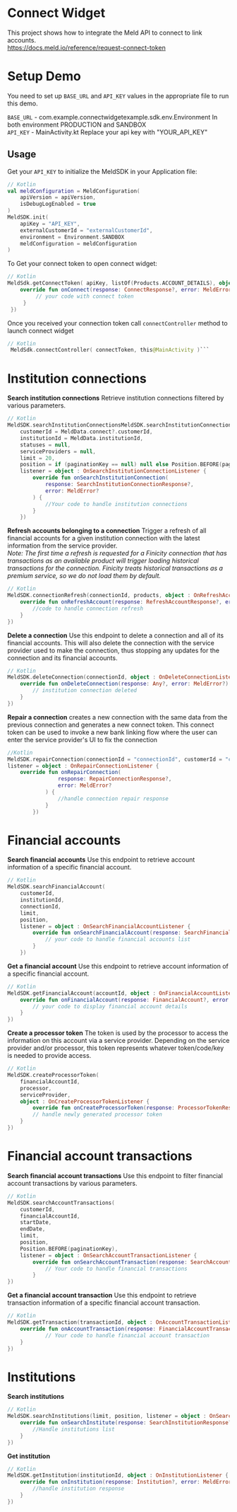 
# Connect Widget

This project shows how to integrate the Meld API to connect to link accounts.  
https://docs.meld.io/reference/request-connect-token


# Setup Demo

You need to set up `BASE_URL` and `API_KEY` values in the appropriate file to run this demo.

`BASE_URL` -  com.example.connectwidgetexample.sdk.env.Environment In both environment PRODUCTION and SANDBOX  
`API_KEY` - MainActivity.kt Replace your api key with "YOUR_API_KEY"

## Usage

Get your `API_KEY` to initialize the MeldSDK in your Application file:

```kotlin  
// Kotlin
val meldConfiguration = MeldConfiguration(
    apiVersion = apiVersion,
    isDebugLogEnabled = true
)
MeldSDK.init(  
	apiKey = "API_KEY",  
	externalCustomerId = "externalCustomerId",  
	environment = Environment.SANDBOX  
    meldConfiguration = meldConfiguration
) 
```  
To Get your connect token to open connect widget:

```kotlin 
// Kotlin  
MeldSdk.getConnectToken( apiKey, listOf(Products.ACCOUNT_DETAILS), object : OnConnectListener { 
	override fun onConnect(response: ConnectResponse?, error: MeldError?) {
		 // your code with connect token 
	 } 
 })
```  

Once you received your connection token call `connectController` method to launch connect widget

```kotlin 
// Kotlin  
 MeldSdk.connectController( connectToken, this@MainActivity )```
```

# Institution connections
**Search institution connections**
Retrieve institution connections filtered by various parameters.
```kotlin
// Kotlin  
MeldSDK.searchInstitutionConnectionsMeldSDK.searchInstitutionConnections(
    customerId = MeldData.connect?.customerId,
    institutionId = MeldData.institutionId,
    statuses = null,
    serviceProviders = null,
    limit = 20,
    position = if (paginationKey == null) null else Position.BEFORE(paginationKey),
    listener = object : OnSearchInstitutionConnectionListener {
        override fun onSearchInstitutionConnection(
            response: SearchInstitutionConnectionResponse?,
            error: MeldError?
        ) {
            //Your code to handle institution connections	       
        }
    })
```

**Refresh accounts belonging to a connection**
Trigger a refresh of all financial accounts for a given institution connection with the latest information from the service provider.  
*Note: The first time a refresh is requested for a Finicity connection that has transactions as an available product will trigger loading historical transactions for the connection. Finicity treats historical transactions as a premium service, so we do not load them by default.*
```kotlin
// Kotlin  
MeldSDK.connectionRefresh(connectionId, products, object : OnRefreshAccountListener {
    override fun onRefreshAccount(response: RefreshAccountResponse?, error: MeldError?) {
        //code to handle connection refresh
    }
})
```
**Delete a connection**
Use this endpoint to delete a connection and all of its financial accounts. This will also delete the connection with the service provider used to make the connection, thus stopping any updates for the connection and its financial accounts.
```kotlin
// Kotlin  
MeldSDK.deleteConnection(connectionId, object : OnDeleteConnectionListener {  
    override fun onDeleteConnection(response: Any?, error: MeldError?) {  
	    // institution connection deleted      
    } 
})
```
**Repair a connection**
creates a new connection with the same data from the previous connection and generates a new connect token. This connect token can be used to invoke a new bank linking flow where the user can enter the service provider's UI to fix the connection
```kotlin
//Kotlin
MeldSDK.repairConnection(connectionId = "connectionId", customerId = "customerId", 
listener = object : OnRepairConnectionListener {
    override fun onRepairConnection(
                response: RepairConnectionResponse?,
                error: MeldError?
            ) {
                //handle connection repair response
            }
        })
```

# Financial accounts

**Search financial accounts**
Use this endpoint to retrieve account information of a specific financial account.
```kotlin
// Kotlin  
MeldSDK.searchFinancialAccount(
	customerId,
	institutionId,
	connectionId,
	limit,
	position,
	listener = object : OnSearchFinancialAccountListener {
	    override fun onSearchFinancialAccount(response: SearchFinancialAccountResponse?, error: MeldError?) {
	        // your code to handle financial accounts list
	    }
	})
```

**Get a financial account**
Use this endpoint to retrieve account information of a specific financial account.
```kotlin
// Kotlin  
MeldSDK.getFinancialAccount(accountId, object : OnFinancialAccountListener {  
    override fun onFinancialAccount(response: FinancialAccount?, error: MeldError?) {  
	    // your code to display financial account details      
    }
})
```
**Create a processor token**
The token is used by the processor to access the information on this account via a service provider. Depending on the service provider and/or processor, this token represents whatever token/code/key is needed to provide access.

```kotlin
// Kotlin  
MeldSDK.createProcessorToken(  
	financialAccountId,  
	processor,  
	serviceProvider,  
	object : OnCreateProcessorTokenListener {  
	    override fun onCreateProcessorToken(response: ProcessorTokenResponse?, error: MeldError?) {  
		// handle newly generated processor token	          
	}  
})
```
# Financial account transactions
**Search financial account transactions**
Use this endpoint to filter financial account transactions by various parameters.
```kotlin
// Kotlin  
MeldSDK.searchAccountTransactions(
	customerId,
	financialAccountId,
	startDate,
	endDate,
	limit,
	position,
	Position.BEFORE(paginationKey),
	listener = object : OnSearchAccountTransactionListener {  
        override fun onSearchAccountTransaction(response: SearchAccountTransactionResponse?, error: MeldError?){  
			// Your code to handle financial transactions
		}
})
```

**Get a financial account transaction**
Use this endpoint to retrieve transaction information of a specific financial account transaction.
```kotlin
// Kotlin  
MeldSDK.getTransaction(transactionId, object : OnAccountTransactionListener {  
    override fun onAccountTransaction(response: FinancialAccountTransaction?, error: MeldError?){  
			// Your code to handle financial account transaction        
    }
})
```

# Institutions
**Search institutions**
```kotlin
// Kotlin  
MeldSDK.searchInstitutions(limit, position, listener = object : OnSearchInstituteListener {  
	override fun onSearchInstitute(response: SearchInstitutionResponse?, error: MeldError?) {  
		//Handle institutions list     
	}
})
```

**Get institution**
```kotlin
// Kotlin  
MeldSDK.getInstitution(institutionId, object : OnInstitutionListener {
    override fun onInstitution(response: Institution?, error: MeldError?) {
        //handle institution response          
    }
})
```